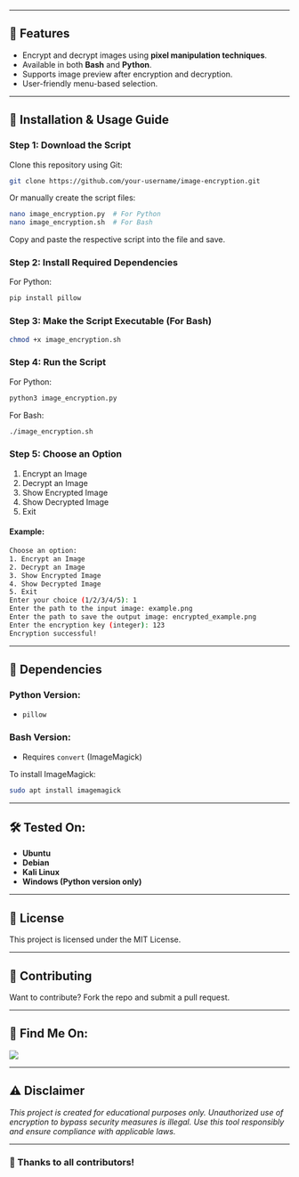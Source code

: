 



---

## 🚀 Features
- Encrypt and decrypt images using **pixel manipulation techniques**.
- Available in both **Bash** and **Python**.
- Supports image preview after encryption and decryption.
- User-friendly menu-based selection.

---

## 📌 Installation & Usage Guide

### Step 1: Download the Script
Clone this repository using Git:
```bash
git clone https://github.com/your-username/image-encryption.git
```
Or manually create the script files:
```bash
nano image_encryption.py  # For Python
nano image_encryption.sh  # For Bash
```
Copy and paste the respective script into the file and save.

### Step 2: Install Required Dependencies
For Python:
```bash
pip install pillow
```

### Step 3: Make the Script Executable (For Bash)
```bash
chmod +x image_encryption.sh
```

### Step 4: Run the Script
For Python:
```bash
python3 image_encryption.py
```
For Bash:
```bash
./image_encryption.sh
```

### Step 5: Choose an Option
1. Encrypt an Image
2. Decrypt an Image
3. Show Encrypted Image
4. Show Decrypted Image
5. Exit

#### Example:
```bash
Choose an option:
1. Encrypt an Image
2. Decrypt an Image
3. Show Encrypted Image
4. Show Decrypted Image
5. Exit
Enter your choice (1/2/3/4/5): 1
Enter the path to the input image: example.png
Enter the path to save the output image: encrypted_example.png
Enter the encryption key (integer): 123
Encryption successful!
```

---

## 🔧 Dependencies
### Python Version:
- `pillow`

### Bash Version:
- Requires `convert` (ImageMagick)

To install ImageMagick:
```bash
sudo apt install imagemagick
```

---

## 🛠 Tested On:
- **Ubuntu**
- **Debian**
- **Kali Linux**
- **Windows (Python version only)**

---

## 📜 License
This project is licensed under the MIT License.

---

## 🤝 Contributing
Want to contribute? Fork the repo and submit a pull request.

---

## 📢 Find Me On:
<p align="left">
  <a href="https://github.com/your-username" target="_blank"><img src="https://img.shields.io/badge/Github-blue?style=for-the-badge&logo=github"></a>
</p>

---

## ⚠️ Disclaimer

<i>This project is created for educational purposes only. Unauthorized use of encryption to bypass security measures is illegal. Use this tool responsibly and ensure compliance with applicable laws.</i>

---

### 🎉 Thanks to all contributors!
